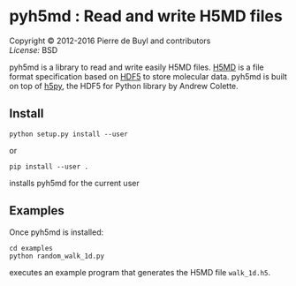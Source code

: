 pyh5md : Read and write H5MD files
==================================

Copyright © 2012-2016 Pierre de Buyl and contributors  
*License:* BSD

pyh5md is a library to read and write easily H5MD files. [H5MD][] is a file
format specification based on [HDF5][] to store molecular data. pyh5md is built
on top of [h5py][], the HDF5 for Python library by Andrew Colette.

[H5MD]: http://nongnu.org/h5md/
[HDF5]: http://www.hdfgroup.org/HDF5/
[h5py]: http://h5py.org/

Install
-------

    python setup.py install --user

or

    pip install --user .

installs pyh5md for the current user

Examples
--------

Once pyh5md is installed:

    cd examples
    python random_walk_1d.py

executes an example program that generates the H5MD file `walk_1d.h5`.
